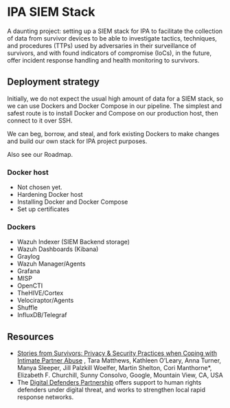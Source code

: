 # IPA SIEM Stack

A daunting project: setting up a SIEM stack for IPA to facilitate the collection of data from survivor devices to be able to investigate tactics, techniques, and procedures (TTPs) used by adversaries in their surveillance of survivors, and with found indicators of compromise (IoCs), in the future, offer incident response handling and health monitoring to survivors.

## Deployment strategy

Initially, we do not expect the usual high amount of data for a SIEM stack, so we can use Dockers and Docker Compose in our pipeline. The simplest and safest route is to install Docker and Compose on our production host, then connect to it over SSH. 

We can beg, borrow, and steal, and fork existing Dockers to make changes and build our own stack for IPA project purposes.

Also see our Roadmap.

### Docker host

* Not chosen yet.
* Hardening Docker host
* Installing Docker and Docker Compose
* Set up certificates

### Dockers

* Wazuh Indexer (SIEM Backend storage)
* Wazuh Dashboards (Kibana)
* Graylog
* Wazuh Manager/Agents
* Grafana
* MISP
* OpenCTI
* TheHIVE/Cortex
* Velociraptor/Agents
* Shuffle
* InfluxDB/Telegraf

## Resources

* [Stories from Survivors: Privacy & Security Practices when Coping with Intimate Partner Abuse](https://dl.acm.org/doi/10.1145/3025453.3025875) , Tara Matthews, Kathleen O’Leary, Anna Turner, Manya Sleeper, Jill Palzkill Woelfer, Martin Shelton, Cori Manthorne*, Elizabeth F. Churchill, Sunny Consolvo, Google, Mountain View, CA, USA
* The [Digital Defenders Partnership](https://www.digitaldefenders.org/about-ddp/) offers support to human rights defenders under digital threat, and works to strengthen local rapid response networks.
